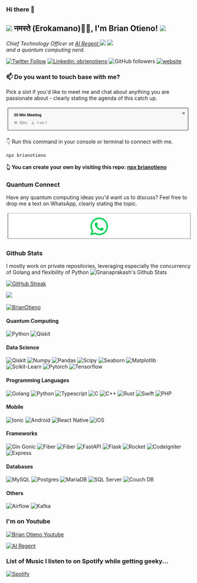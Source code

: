 ### Hi there 👋

<h2><img src="https://emojis.slackmojis.com/emojis/images/1531849430/4246/blob-sunglasses.gif?1531849430" width="30"/> नमस्ते (Erokamano)🙏🏻, I'm Brian Otieno! <img src="https://media.giphy.com/media/12oufCB0MyZ1Go/giphy.gif" width="50"></h2>
<img align='right' src="https://media.giphy.com/media/M9gbBd9nbDrOTu1Mqx/giphy.gif" width="230">
<p><em>Chief Technology Officer at <a href="https://www.regent-ai.com/">AI Regent
</a><img src="https://media.giphy.com/media/WUlplcMpOCEmTGBtBW/giphy.gif" width="30"> and a quantum computing nerd.
</em></p>

[![Twitter Follow](https://img.shields.io/twitter/follow/misteranmol?label=Follow)](https://twitter.com/intent/follow?screen_name=obrienotieno)
[![Linkedin: obrienotieno](https://img.shields.io/badge/-Brian-blue?style=flat-square&logo=Linkedin&logoColor=white&link=https://www.linkedin.com/in/obrienotieno/)](https://www.linkedin.com/in/obrienotieno/)
![GitHub followers](https://img.shields.io/github/followers/BrianOtieno?label=Follow&style=social)
[![website](https://img.shields.io/badge/Website-46a2f1.svg?&style=flat-square&logo=Google-Chrome&logoColor=white&link=https://anmolsingh.me/)](https://regent-ai.com/)

### 📫 Do you want to touch base with me?

Pick a slot if you'd like to meet me and chat about anything you are passionate about - clearly stating the agenda of this catch up. 

<a href="https://calendly.com/brianotieno/30min" target="_blank"><img width="498" alt="meet_link" src="images/meetup.png"></a>


👇 Run this command in your console or terminal to connect with me.

```bash
npx brianotieno
```
**👆 You can create your own  by visiting this repo:  [npx brianotieno](https://github.com/BrianOtieno/npx-card)**

### Quantum Connect
Have any quantum computing ideas you'd want us to discuss? Feel free to drop me a text on WhatsApp, clearly stating the topic. 

[![WhatsApp](images/whatsapp.png)](https://wa.me/+254723328969)

<!-- [![WhatsApp](https://img.icons8.com/?size=100&id=16713&format=png&color=000000)](https://wa.me/+254723328969)  -->

###  Github Stats
I mostly work on private repositories, leveraging especially the concurrency of Golang and flexibility of Python
  <img height="170px" src="https://github-readme-stats.vercel.app/api?username=BrianOtieno&show_icons=true&line_height=21&count_private=true&theme=midnight-purple" alt="Gnanaprakash's Github Stats" />

[![GitHub Streak](https://github-readme-streak-stats.herokuapp.com?user=BrianOtieno&theme=midnight-purple&date_format=j%20M%5B%20Y%5D&card_width=500)](https://git.io/streak-stats)

  <img height="170px" src="https://github-readme-stats-coral-phi-94.vercel.app/api/top-langs/?username=BrianOtieno&layout=compact&theme=midnight-purple" />

  <p align="left"> <a href="https://github.com/ryo-ma/github-profile-trophy"><img src="https://github-profile-trophy.vercel.app/?username=BrianOtieno&theme=dracula" alt="BrianOtieno" /></a> </p>

#### Quantum Computing 
  ![Python](https://img.shields.io/badge/-Python-333333?style=flat&logo=Python)
  ![Qiskit](https://img.shields.io/badge/-Qiskit-333333?style=flat&logo=Qiskit)

#### Data Science
  ![Qiskit](https://img.shields.io/badge/-Qiskit-333333?style=flat&logo=Qiskit)
  ![Numpy](https://img.shields.io/badge/-Numpy-333333?style=flat&logo=Numpy)
  ![Pandas](https://img.shields.io/badge/-Pandas-333333?style=flat&logo=Pandas)
  ![Scipy](https://img.shields.io/badge/-Scipy-333333?style=flat&logo=Scipy) 
  ![Seaborn](https://img.shields.io/badge/-Seaborn-333333?style=flat&logo=Seaborn) 
  ![Matplotlib](https://img.shields.io/badge/-Matplotlib-333333?style=flat&logo=Matplotlib)
  ![Scikit-Learn](https://img.shields.io/badge/-Scikit--Learn-333333?style=flat&logo=Scikit-Learn)
  ![Pytorch](https://img.shields.io/badge/-PyTorch-333333?style=flat&logo=Pytorch)
  ![Tensorflow](https://img.shields.io/badge/-Tensorflow-333333?style=flat&logo=Tensorflow)
  
#### Programming Languages
  ![Golang](https://img.shields.io/badge/-Go-333333?style=flat&logo=Go)
![Python](https://img.shields.io/badge/-Python-333333?style=flat&logo=Python)
![Typescript](https://img.shields.io/badge/-Typescript-333333?style=flat&logo=Typescript)
 ![C](https://img.shields.io/badge/-C-333333?style=flat&logo=C)
![C++](https://img.shields.io/badge/-C++-333333?style=flat&logo=C++)
![Rust](https://img.shields.io/badge/-Rust-333333?style=flat&logo=Rust)
![Swift](https://img.shields.io/badge/-Swift-333333?style=flat&logo=Swift)
![PHP](https://img.shields.io/badge/-PHP-333333?style=flat&logo=PHP)

####  Mobile
![Ionic](https://img.shields.io/badge/-IonicAngular-333333?style=flat&logo=Ionic)
![Android](https://img.shields.io/badge/-Android-333333?style=flat&logo=Android)
![React Native](https://img.shields.io/badge/-ReactNative-333333?style=flat&logo=React)
![iOS](https://img.shields.io/badge/-iOS-333333?style=flat&logo=iOS)

#### Frameworks
![Gin Gonic](https://img.shields.io/badge/-Gin-333333?style=flat&logo=Gin)
![Fiber](https://img.shields.io/badge/-GorillaMux-333333?style=flat&logo=GorillaMux)
![Fiber](https://img.shields.io/badge/-Fiber-333333?style=flat&logo=Fiber)
![FastAPI](https://img.shields.io/badge/-FastAPI-333333?style=flat&logo=FastAPI)
![Flask](https://img.shields.io/badge/-Flask-333333?style=flat&logo=Flask)
![Rocket](https://img.shields.io/badge/-Rocket-333333?style=flat&logo=Rocket)
![CodeIgniter](https://img.shields.io/badge/-CodeIgniter-333333?style=flat&logo=Codeigniter)
![Express](https://img.shields.io/badge/-Express-333333?style=flat&logo=Express)


  #### Databases
  ![MySQL](https://img.shields.io/badge/-MySQL-333333?style=flat&logo=MySQL)
  ![Postgres](https://img.shields.io/badge/-PostgreSQL-333333?style=flat&logo=PostgresSQL)
  ![MariaDB](https://img.shields.io/badge/-MariaDB-333333?style=flat&logo=MariaDB)
  ![SQL Server](https://img.shields.io/badge/-SQLServer-333333?style=flat&logo=SQLServer)
  ![Couch DB](https://img.shields.io/badge/-CouchDB-333333?style=flat&logo=CouchDB)

  #### 

#### Others
![Airflow](https://img.shields.io/badge/-Airflow-333333?style=flat&logo=Airflow)
![Kafka](https://img.shields.io/badge/-Kafka-333333?style=flat&logo=Kafka)

 <!-- <p align="left"> <img src="https://komarev.com/ghpvc/?username=brianotieno&label=Profile%20views&color=0e75b6&style=flat" alt="BrianOtieno" /> </p> -->
 

 ### I'm on Youtube

[![Brian Otieno Youtube](https://github.com/alxrm/youtube-play-icon/blob/master/art/play.gif?raw=true)](https://www.youtube.com/@OBrienOtieno)

[![AI Regent](https://github.com/alxrm/youtube-play-icon/blob/master/art/play.gif?raw=true)](https://www.youtube.com/@AiRegent)

### List of Music I listen to on Spotify while getting geeky...


[![Spotify](https://spotify-github-readme.vercel.app/api/spotify)](https://open.spotify.com/playlist/4NzxLuLTPFSnJeHYt7Ds8a)